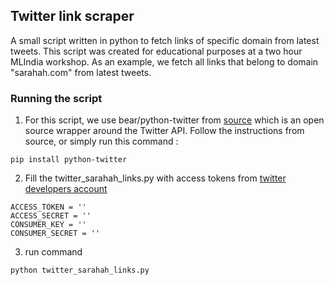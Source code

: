 ## Twitter link scraper

A small script written in python to fetch links of specific domain from latest tweets. This script was created for educational purposes at a two hour MLIndia workshop. As an example, we fetch all links that belong to domain "sarahah.com" from latest tweets. 

### Running the script

1. For this script, we use bear/python-twitter from [source](https://github.com/bear/python-twitter) which is an open source wrapper around the Twitter API. Follow the instructions from source, or simply run this command :
```
pip install python-twitter
```

2. Fill the twitter_sarahah_links.py with access tokens from [twitter developers account](https://developer.twitter.com/)
```
ACCESS_TOKEN = ''
ACCESS_SECRET = ''
CONSUMER_KEY = ''
CONSUMER_SECRET = ''
```

3. run command
```
python twitter_sarahah_links.py
```